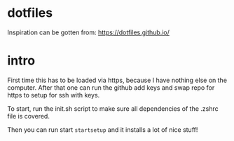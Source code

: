 # dotfiles

Inspiration can be gotten from: https://dotfiles.github.io/

# intro

First time this has to be loaded via https, because I have nothing else on the computer.
After that one can run the github add keys and swap repo for https to setup for ssh with keys.

To start, run the init.sh script to make sure all dependencies of the .zshrc file is covered.

Then you can run start `startsetup` and it installs a lot of nice stuff!

